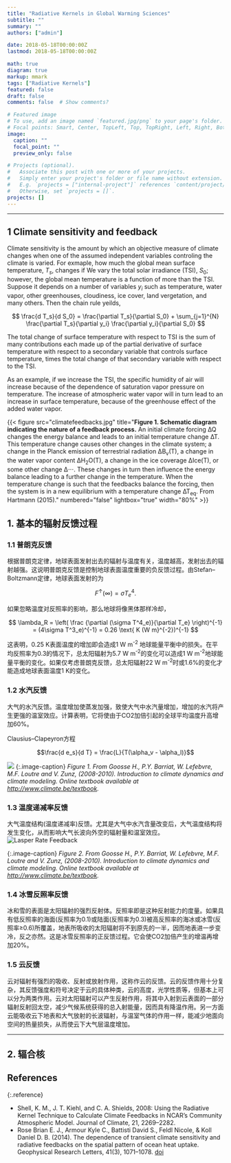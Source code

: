 ```yaml
---
title: "Radiative Kernels in Global Warming Sciences"
subtitle: ""
summary: ""
authors: ["admin"]

date: 2018-05-18T00:00:00Z
lastmod: 2018-05-18T00:00:00Z

math: true
diagram: true
markup: mmark
tags: ["Radiative Kernels"]
featured: false
draft: false
comments: false  # Show comments?

# Featured image
# To use, add an image named `featured.jpg/png` to your page's folder.
# Focal points: Smart, Center, TopLeft, Top, TopRight, Left, Right, BottomLeft, Bottom, BottomRight.
image:
  caption: ""
  focal_point: ""
  preview_only: false

# Projects (optional).
#   Associate this post with one or more of your projects.
#   Simply enter your project's folder or file name without extension.
#   E.g. `projects = ["internal-project"]` references `content/project/deep-learning/index.md`.
#   Otherwise, set `projects = []`.
projects: []
---
```



--------------

## 1 Climate sensitivity and feedback

Climate sensitivity is the amount by which an objective measure of climate changes when one of the assumed independent variables controling the climate is varied. For exmaple, how much the global mean surface temperature, $T_s$, changes if We vary the total solar irradiance (TSI), $S_0$; however, the global mean temperature is a function of more than the TSI. Suppose it depends on a number of variables $y_i$ such as temperature, water vapor, other greenhouses, cloudiness, ice cover, land vergetation, and many others. Then the chain rule yeilds,

$$ \frac{d T_s}{d S_0} = \frac{\partial T_s}{\partial S_0} + \sum_{j=1}^{N} \frac{\partial T_s}{\partial y_i} \frac{\partial y_i}{\partial S_0} $$

The total change of surface temperature with respect to TSI is the sum of many contributions each made up of the partial derivative of surface temperature with respect to a secondary variable that controls surface temperature, times the total change of that secondary variable with respect to the TSI.

As an example, if we increase the TSI, the specific humidity of air will increase because of the dependence of saturation vapor pressure on temperature. The increase of atmospheric water vapor will in turn lead to an increase in surface temperature, because of the greenhouse effect of the added water vapor.

{{< figure src="climatefeedbacks.jpg" title="**Figure 1. Schematic diagram indicating the nature of a feedback process.** An initial climate forcing ∆Q changes the energy balance and leads to an initial temperature change ∆T. This temperature change causes other changes in the climate system; a change in the Planck emission of terrestrial radiation ∆B<sub>v</sub>(T), a change in the water vapor content ∆H<sub>2</sub>O(T), a change in the ice coverage ∆Ice(T), or some other change ∆⋅⋅⋅. These changes in turn then influence the energy balance leading to a further change in the temperature. When the temperature change is such that the feedbacks balance the forcing, then the system is in a new equilibrium with a temperature change ∆T<sub>eq</sub>. From Hartmann (2015)." numbered="false" lightbox="true" width="80%" >}}






## 1. 基本的辐射反馈过程

### 1.1 普朗克反馈

根据普朗克定律，地球表面发射出去的辐射与温度有关，温度越高，发射出去的辐射越强。这说明普朗克反馈是控制地球表面温度重要的负反馈过程。由Stefan–Boltzmann定律，地球表面发射的为

$$F^\uparrow (\infty) = \sigma T^4_e.$$

如果忽略温度对反照率的影响，那么地球将像黑体那样冷却，

$$  \lambda_R = \left( \frac {\partial (\sigma T^4_e)}{\partial T_e} \right)^{-1} = (4\sigma T^3_e)^{-1} = 0.26 \text{ K (W m}^{-2})^{-1} $$ 

这表明，0.25 K表面温度的增加即会造成1 W m<sup>-2</sup> 地球能量平衡中的损失。在平均反照率为0.3的情况下，总太阳辐射为5.7 W m<sup>-2</sup>的变化可以造成1 W m<sup>-2</sup>地球能量平衡的变化。如果仅考虑普朗克反馈，总太阳辐射22 W m<sup>-2</sup>时或1.6%的变化才能造成地球表面温度1 K的变化。

### 1.2 水汽反馈

大气的水汽反馈。温度增加使蒸发加强，致使大气中水汽量增加，增加的水汽将产生更强的温室效应。计算表明，它将使由于CO2加倍引起的全球平均温度升高增加60%。

Clausius–Clapeyron方程

$$\frac{d e_s}{d T} = \frac{L}{T(\alpha_v - \alpha_l)}$$

![](http://www.climate.be/textbook/images/image4x03.png)
{:.image-caption}
*Figure 1. From Goosse H., P.Y. Barriat, W. Lefebvre, M.F. Loutre and V. Zunz, (2008-2010). Introduction to climate dynamics and climate modeling. Online textbook available at http://www.climate.be/textbook.*

### 1.3 温度递减率反馈

大气温度结构(温度递减率)反馈。尤其是大气中水汽含量改变后，大气温度结构将发生变化，从而影响大气长波向外空的辐射量和温室效应。
![Lasper Rate Feedback](http://www.climate.be/textbook/images/image4x04.png)

{:.image-caption}
*Figure 2. From Goosse H., P.Y. Barriat, W. Lefebvre, M.F. Loutre and V. Zunz, (2008-2010). Introduction to climate dynamics and climate modeling. Online textbook available at http://www.climate.be/textbook.*

### 1.4 冰雪反照率反馈

冰和雪的表面是太阳辐射的强烈反射体。反照率即是这种反射能力的度量。如果具有低反照率的海面(反照率为0.1)或陆面(反照率为0.3)被高反照率的海冰或冰雪(反照率≥0.6)所覆盖，地表所吸收的太阳辐射将不到原先的一半，因而地表进一步变冷，反之亦然。这是冰雪反照率的正反馈过程。它会使CO2加倍产生的增温再增加20%。

### 1.5 云反馈

云对辐射有强烈的吸收、反射或放射作用，这称作云的反馈。云的反馈作用十分复杂，其反馈强度和符号决定于云的具体种类，云的高度，光学性质等，但基本上可以分为两类作用。云对太阳辐射可以产生反射作用，将其中入射到云表面的一部分辐射反射回太空，减少气候系统获得的总入射能量，因而具有降温作用。另一方面云能吸收云下地表和大气放射的长波辐射，与温室气体的作用一样，能减少地面向空间的热量损失，从而使云下大气层温度增加。

------------------

## 2. 辐合核




## References

{:.reference}
- Shell, K. M., J. T. Kiehl, and C. A. Shields, 2008: Using the Radiative Kernel Technique to Calculate Climate Feedbacks in NCAR’s Community Atmospheric Model. Journal of Climate, 21, 2269–2282.
- Rose Brian E. J., Armour Kyle C., Battisti David S., Feldl Nicole, & Koll Daniel D. B. (2014). The dependence of transient climate sensitivity and radiative feedbacks on the spatial pattern of ocean heat uptake. Geophysical Research Letters, 41(3), 1071–1078. [doi](https://doi.org/10.1002/2013GL058955)
